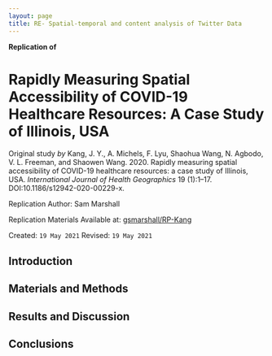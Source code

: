 ```yaml
---
layout: page
title: RE- Spatial-temporal and content analysis of Twitter Data
---
```


**Replication of**
# Rapidly Measuring Spatial Accessibility of COVID-19 Healthcare Resources: A Case Study of Illinois, USA

Original study *by* Kang, J. Y., A. Michels, F. Lyu, Shaohua Wang, N. Agbodo, V. L. Freeman, and Shaowen Wang. 2020. Rapidly measuring spatial accessibility of COVID-19 healthcare resources: a case study of Illinois, USA. *International Journal of Health Geographics* 19 (1):1–17. DOI:10.1186/s12942-020-00229-x.

Replication Author:
Sam Marshall

Replication Materials Available at: [gsmarshall/RP-Kang](https://github.com/gsmarshall/RP-Kang)

Created: `19 May 2021`
Revised: `19 May 2021`


## Introduction


## Materials and Methods


## Results and Discussion


## Conclusions
